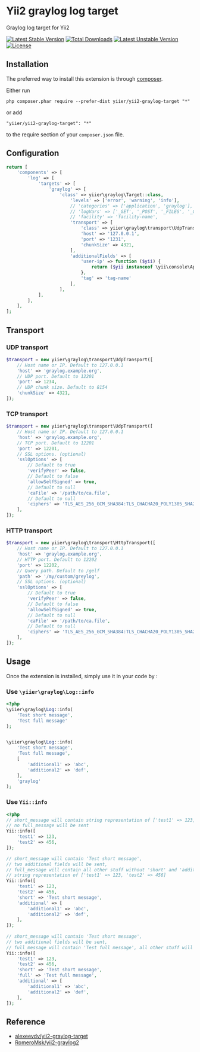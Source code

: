 Yii2 graylog log target
=======================
Graylog log target for Yii2

[![Latest Stable Version](https://poser.pugx.org/yiier/yii2-graylog-target/v/stable)](https://packagist.org/packages/yiier/yii2-graylog-target) 
[![Total Downloads](https://poser.pugx.org/yiier/yii2-graylog-target/downloads)](https://packagist.org/packages/yiier/yii2-graylog-target) 
[![Latest Unstable Version](https://poser.pugx.org/yiier/yii2-graylog-target/v/unstable)](https://packagist.org/packages/yiier/yii2-graylog-target) 
[![License](https://poser.pugx.org/yiier/yii2-graylog-target/license)](https://packagist.org/packages/yiier/yii2-graylog-target)

Installation
------------

The preferred way to install this extension is through [composer](http://getcomposer.org/download/).

Either run

```
php composer.phar require --prefer-dist yiier/yii2-graylog-target "*"
```

or add

```
"yiier/yii2-graylog-target": "*"
```

to the require section of your `composer.json` file.


## Configuration

```php
return [
    'components' => [
        'log' => [
            'targets' => [
                'graylog' => [
                    'class' => yiier\graylog\Target::class,
                        'levels' => ['error', 'warning', 'info'],
                        // 'categories' => ['application', 'graylog'],
                        // 'logVars' => ['_GET', '_POST', '_FILES', '_COOKIE', '_SESSION'],
                        // 'facility' => 'facility-name',
                        'transport' => [
                            'class' => yiier\graylog\transport\UdpTransport::class,
                            'host' => '127.0.0.1',
                            'port' => '1231',
                            'chunkSize' => 4321,
                        ],
                        'additionalFields' => [
                            'user-ip' => function ($yii) {
                                return ($yii instanceof \yii\console\Application) ? '' : $yii->request->userIP;
                            },
                            'tag' => 'tag-name'
                        ],
                    ],
            ],
        ],
    ],
];
```

## Transport

### UDP transport

```php
$transport = new yiier\graylog\transport\UdpTransport([
    // Host name or IP. Default to 127.0.0.1
    'host' => 'graylog.example.org',
    // UDP port. Default to 12201
    'port' => 1234,
    // UDP chunk size. Default to 8154
    'chunkSize' => 4321,
]);
```

### TCP transport

```php
$transport = new yiier\graylog\transport\UdpTransport([
    // Host name or IP. Default to 127.0.0.1
    'host' => 'graylog.example.org',
    // TCP port. Default to 12201
    'port' => 12201,
    // SSL options. (optional)
    'sslOptions' => [
        // Default to true
        'verifyPeer' => false,
        // Default to false
        'allowSelfSigned' => true,
        // Default to null
        'caFile' => '/path/to/ca.file',
        // Default to null
        'ciphers' => 'TLS_AES_256_GCM_SHA384:TLS_CHACHA20_POLY1305_SHA256:TLS_AES_128_GCM_SHA256',
    ],
]);
```

### HTTP transport

```php
$transport = new yiier\graylog\transport\HttpTransport([
    // Host name or IP. Default to 127.0.0.1
    'host' => 'graylog.example.org',
    // HTTP port. Default to 12202
    'port' => 12202,
    // Query path. Default to /gelf
    'path' => '/my/custom/greylog',
    // SSL options. (optional)
    'sslOptions' => [
        // Default to true
        'verifyPeer' => false,
        // Default to false
        'allowSelfSigned' => true,
        // Default to null
        'caFile' => '/path/to/ca.file',
        // Default to null
        'ciphers' => 'TLS_AES_256_GCM_SHA384:TLS_CHACHA20_POLY1305_SHA256:TLS_AES_128_GCM_SHA256',
    ],
]);
```

Usage
-----

Once the extension is installed, simply use it in your code by  :

### Use `\yiier\graylog\Log::info`

```php
<?php
\yiier\graylog\Log::info(
    'Test short message',
    'Test full message'
);


\yiier\graylog\Log::info(
    'Test short message',
    'Test full message', 
    [
        'additional1' => 'abc',
        'additional2' => 'def',
    ],
    'graylog'
);
```

### Use `Yii::info`

```php
<?php
// short_message will contain string representation of ['test1' => 123, 'test2' => 456],
// no full_message will be sent
Yii::info([
    'test1' => 123,
    'test2' => 456,
]);

// short_message will contain 'Test short message',
// two additional fields will be sent,
// full_message will contain all other stuff without 'short' and 'additional':
// string representation of ['test1' => 123, 'test2' => 456]
Yii::info([
    'test1' => 123,
    'test2' => 456,
    'short' => 'Test short message',
    'additional' => [
        'additional1' => 'abc',
        'additional2' => 'def',
    ],
]);
 
// short_message will contain 'Test short message',
// two additional fields will be sent,
// full_message will contain 'Test full message', all other stuff will be lost
Yii::info([
    'test1' => 123,
    'test2' => 456,
    'short' => 'Test short message',
    'full' => 'Test full message',
    'additional' => [
        'additional1' => 'abc',
        'additional2' => 'def',
    ],
]);
```

## Reference

- [alexeevdv/yii2-graylog-target](https://github.com/alexeevdv/yii2-graylog-target)
- [RomeroMsk/yii2-graylog2](https://github.com/RomeroMsk/yii2-graylog2)
